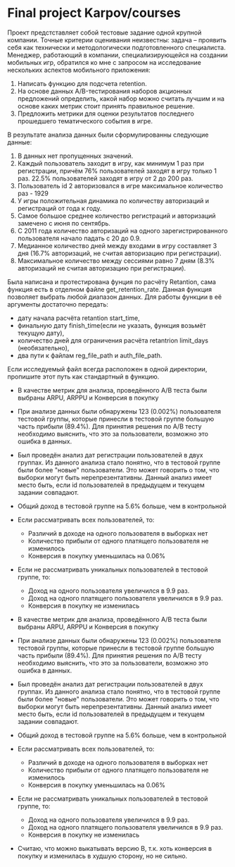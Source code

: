 # Final project Karpov/сourses

Проект предстставляет собой тестовые задание одной крупной компании. Точные критерии оценивания неизвестны: задача – проявить себя как технически и методологически подготовленного специалиста. Менеджер, работающий в компании, специализирующейся на создании мобильных игр, обратился ко мне с запросом на исследование нескольких аспектов мобильного приложения:

1. Написать функцию для подсчета retention.
2. На основе данных A/B-тестирования наборов акционных предложений определить, какой набор можно считать лучшим и на основе каких метрик стоит принять правильное решение.
3. Предложить метрики для оценки результатов последнего прошедшего тематического события в игре.

В результате анализа данных были сформулированны следующие данные:
1. В данных нет пропущенных значений.
2. Каждый пользователь заходит в игру, как минимум 1 раз при регистрации, причём 76% пользователей заходят в игру только 1 раз. 22.5% пользователей заходят в игру от 2 до 200 раз.
3. Пользователь id 2 авторизовался в игре максимальное количество раз - 1929
4. У игры положительная динамика по количеству авторизаций и регистраций от года к году. 
5. Самое большое среднее количество регистраций и авторизаций замечено с июня по сентябрь.
6. С 2011 года количество авторизаций на одного зарегистрированного пользователя начало падать с 20 до 0.9.
7. Медианное количество дней между входами в игру составляет 3 дня (16.7% авторизаций, не считая авторизацию при регистрации).
8. Максимальное количество между сессиями равно 7 дням (8.3% авторизаций не считая авторизацию при регистрации).

Была написана и протестирована фунция по расчёту Retantion, сама функция есть в отделном файле get_retention_rate. Данная функция позволяет выбрать любой диапазон данных. Для работы функции в её аргументы достаточно передать:
- дату начала расчёта retantion start_time, 
- финальную дату finish_time(если не указать, функция возьмёт текущую дату), 
- количество дней для ограничения расчёта retantrion limit_days (необязательно),
- два пути к файлам reg_file_path и auth_file_path. 

Если исследуемый файл всегда расположен в одной директории, пропишите этот путь как стандартный в функцию.

- В качестве метрик для анализа, проведённого A/B теста были выбраны ARPU, ARPPU и Конверсия в покупку
- При анализе данных были обнаружены 123 (0.002%) пользователя тестовой группы, которые принесли в тестовой группе большую часть прибыли (89.4%). Для принятия решения по A/B тесту необходимо выяснить, что это за пользователи, возможно это ошибка в данных.
- Был проведён анализ дат регистрации пользователей в двух группах. Из данного анализа стало понятно, что в тестовой группе были более "новые" пользователи. Это может говорить о том, что выборки могут быть нерепрезентативны. Данный анализ имеет место быть, если id пользователей в предыдущем и текущем задании совпадают.
- Общий доход в тестовой группе на 5.6% больше, чем в контрольной
- Если рассматривать всех пользователей, то:
    - Различий в доходе на одного пользователя в выборках нет
    - Количество прибыли от одного платящего пользователя не изменилось
    - Конверсия в покупку уменьшилась на 0.06%
- Если не рассматривать уникальных пользователей в тестовой группе, то:
    - Доход на одного пользователя увеличился в 9.9 раз. 
    - Доход на одного платящего пользователя увеличился в 9.9 раз.
    - Конверсия в покупку не изменилась

- В качестве метрик для анализа, проведённого A/B теста были выбраны ARPU, ARPPU и Конверсия в покупку
- При анализе данных были обнаружены 123 (0.002%) пользователя тестовой группы, которые принесли в тестовой группе большую часть прибыли (89.4%). Для принятия решения по A/B тесту необходимо выяснить, что это за пользователи, возможно это ошибка в данных.
- Был проведён анализ дат регистрации пользователей в двух группах. Из данного анализа стало понятно, что в тестовой группе были более "новые" пользователи. Это может говорить о том, что выборки могут быть нерепрезентативны. Данный анализ имеет место быть, если id пользователей в предыдущем и текущем задании совпадают.
- Общий доход в тестовой группе на 5.6% больше, чем в контрольной
- Если рассматривать всех пользователей, то:
    - Различий в доходе на одного пользователя в выборках нет
    - Количество прибыли от одного платящего пользователя не изменилось
    - Конверсия в покупку уменьшилась на 0.06%
- Если не рассматривать уникальных пользователей в тестовой группе, то:
    - Доход на одного пользователя увеличился в 9.9 раз. 
    - Доход на одного платящего пользователя увеличился в 9.9 раз.
    - Конверсия в покупку не изменилась
- Считаю, что можно выкатывать версию B, т.к. хоть конверсия в покупку и изменилась в худшую сторону, но не сильно.
